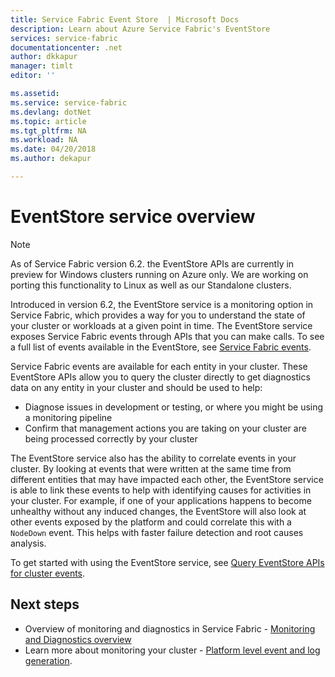 ```yaml
---
title: Service Fabric Event Store  | Microsoft Docs
description: Learn about Azure Service Fabric's EventStore
services: service-fabric
documentationcenter: .net
author: dkkapur
manager: timlt
editor: ''

ms.assetid:
ms.service: service-fabric
ms.devlang: dotNet
ms.topic: article
ms.tgt_pltfrm: NA
ms.workload: NA
ms.date: 04/20/2018
ms.author: dekapur

---
```


# EventStore service overview

>[!NOTE]
>As of Service Fabric version 6.2. the EventStore APIs are currently in preview for Windows clusters running on Azure only. We are working on porting this functionality to Linux as well as our Standalone clusters.

Introduced in version 6.2, the EventStore service is a monitoring option in Service Fabric, which provides a way for you to understand the state of your cluster or workloads at a given point in time. 
The EventStore service exposes Service Fabric events through APIs that you can make calls. To see a full list of events available in the EventStore, see [Service Fabric events](service-fabric-diagnostics-event-generation-operational.md). 

Service Fabric events are available for each entity in your cluster. These EventStore APIs allow you to query the cluster directly to get diagnostics data on any entity in your cluster and should be used to help:
* Diagnose issues in development or testing, or where you might be using a monitoring pipeline
* Confirm that management actions you are taking on your cluster are being processed correctly by your cluster

The EventStore service also has the ability to correlate events in your cluster. By looking at events that were written at the same time from different entities that may have impacted each other, the EventStore service is able to link these events to help with identifying causes for activities in your cluster. For example, if one of your applications happens to become unhealthy without any induced changes, the EventStore will also look at other events exposed by the platform and could correlate this with a `NodeDown` event. This helps with faster failure detection and root causes analysis.

To get started with using the EventStore service, see [Query EventStore APIs for cluster events](service-fabric-diagnostics-eventstore.md).

## Next steps
* Overview of monitoring and diagnostics in Service Fabric - [Monitoring and Diagnostics overview](service-fabric-diagnostics-overview.md)
* Learn more about monitoring your cluster - [Platform level event and log generation](service-fabric-diagnostics-event-generation-infra.md).
